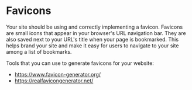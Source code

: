 # Favicons

Your site should be using and correctly implementing a favicon. 
Favicons are small icons that appear in your browser's URL navigation bar. 
They are also saved next to your URL's title when your page is bookmarked. 
This helps brand your site and make it easy for users to navigate to your site among a list of bookmarks.

Tools that you can use to generate favicons for your website:

* https://www.favicon-generator.org/
* https://realfavicongenerator.net/
